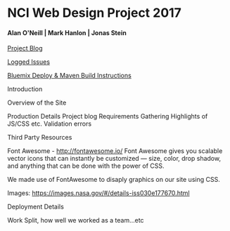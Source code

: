 # NCI Web Design Project 2017

#### Alan O'Neill | Mark Hanlon  | Jonas Stein

[Project Blog](https://github.com/oneillal/nci-web-project/blob/master/docs/index.md)

[Logged Issues](https://github.com/oneillal/nci-web-project/issues?utf8=%E2%9C%93&q=is%3Aissue)

[Bluemix Deploy & Maven Build Instructions](https://github.com/oneillal/nci-web-project/blob/master/docs/Bluemix_Maven.md)

Introduction

Overview of the Site

Production Details
Project blog
Requirements Gathering
Highlights of JS/CSS etc.
Validation errors

Third Party Resources

Font Awesome - http://fontawesome.io/
Font Awesome gives you scalable vector icons that can instantly be customized — size, color, drop shadow, and anything that can be done with the power of CSS.

We made use of FontAwesome to disaply graphics on our site using CSS.

Images:
https://images.nasa.gov/#/details-iss030e177670.html

Deployment Details

Work Split, how well we worked as a team...etc

